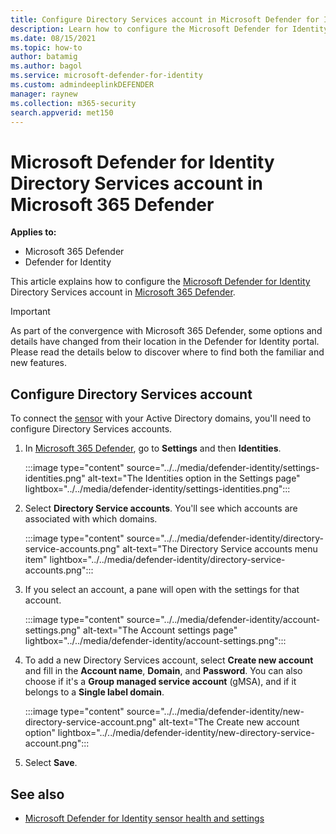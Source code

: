 ```yaml
---
title: Configure Directory Services account in Microsoft Defender for Identity
description: Learn how to configure the Microsoft Defender for Identity Directory Services account in Microsoft 365 Defender
ms.date: 08/15/2021
ms.topic: how-to
author: batamig
ms.author: bagol
ms.service: microsoft-defender-for-identity
ms.custom: admindeeplinkDEFENDER
manager: raynew
ms.collection: m365-security
search.appverid: met150
---
```


# Microsoft Defender for Identity Directory Services account in Microsoft 365 Defender

**Applies to:**

- Microsoft 365 Defender
- Defender for Identity

This article explains how to configure the [Microsoft Defender for Identity](/defender-for-identity) Directory Services account in [Microsoft 365 Defender](/microsoft-365/security/defender/overview-security-center).

> [!IMPORTANT]
> As part of the convergence with Microsoft 365 Defender, some options and details have changed from their location in the Defender for Identity portal. Please read the details below to discover where to find both the familiar and new features.

## Configure Directory Services account

To connect the [sensor](sensor-health.md#add-a-sensor) with your Active Directory domains, you'll need to configure Directory Services accounts.

1. In <a href="https://go.microsoft.com/fwlink/p/?linkid=2077139" target="_blank">Microsoft 365 Defender</a>, go to **Settings** and then **Identities**.

   :::image type="content" source="../../media/defender-identity/settings-identities.png" alt-text="The Identities option in the Settings page" lightbox="../../media/defender-identity/settings-identities.png":::

1. Select **Directory Service accounts**. You'll see which accounts are associated with which domains.

   :::image type="content" source="../../media/defender-identity/directory-service-accounts.png" alt-text="The Directory Service accounts menu item" lightbox="../../media/defender-identity/directory-service-accounts.png":::

1. If you select an account, a pane will open with the settings for that account.

   :::image type="content" source="../../media/defender-identity/account-settings.png" alt-text="The Account settings page" lightbox="../../media/defender-identity/account-settings.png":::

1. To add a new Directory Services account, select **Create new account** and fill in the **Account name**, **Domain**, and **Password**. You can also choose if it's a **Group managed service account** (gMSA), and if it belongs to a **Single label domain**.

   :::image type="content" source="../../media/defender-identity/new-directory-service-account.png" alt-text="The Create new account option" lightbox="../../media/defender-identity/new-directory-service-account.png":::

1. Select **Save**.

## See also

- [Microsoft Defender for Identity sensor health and settings](sensor-health.md)

